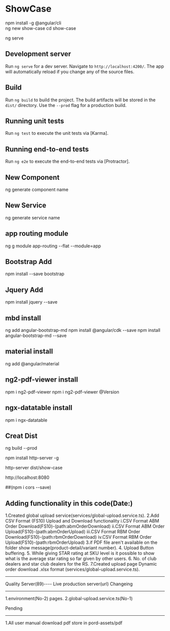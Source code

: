 # ShowCase

npm install -g @angular/cli  
ng new show-case 
cd show-case

ng serve  

## Development server
Run `ng serve` for a dev server. Navigate to `http://localhost:4200/`. The app will automatically reload if you change any of the source files.

## Build
Run `ng build` to build the project. The build artifacts will be stored in the `dist/` directory. Use the `--prod` flag for a production build.

## Running unit tests
Run `ng test` to execute the unit tests via [Karma].

## Running end-to-end tests
Run `ng e2e` to execute the end-to-end tests via [Protractor].

## New Component
ng generate component name

## New Service
ng generate service name

## app routing module
ng g module app-routing --flat --module=app

## Bootstrap Add
npm install --save bootstrap

## Jquery Add
npm install jquery --save

## mbd install
ng add angular-bootstrap-md
npm install @angular/cdk --save
npm install angular-bootstrap-md --save

## material install
ng add @angular/material

## ng2-pdf-viewer install
npm i ng2-pdf-viewer
npm i ng2-pdf-viewer @Version

## ngx-datatable install
npm i ngx-datatable

## Creat Dist
ng build --prod

npm install http-server -g

http-server dist/show-case

http://localhost:8080

##(npm i cors --save)

## Adding functionality in this code(Date:)
1.Created global upload service(services/global-upload.service.ts).
2.Add CSV Format (FS10) Upload and Download functionality
    i.CSV Format ABM Order Download(FS10)-(path:abmOrderDownload)
    ii.CSV Format ABM Order Upload(FS10)-(path:abmOrderUpload)
    iii.CSV Format RBM Order Download(FS10)-(path:rbmOrderDownload)
    iv.CSV Format RBM Order Upload(FS10)-(path:rbmOrderUpload)
3.if PDF file aren't available on the folder show message(product-detail/variant number). 
4. Upload Button buffering.
5. While giving STAR rating at SKU level is it possible to show what is the average star rating so far given by other users.
6. No. of club dealers and star club dealers for the RS.
7.Created upload page Dynamic order download .xlsx format (services/global-upload.service.ts).

*****************************************************************
  Quality Server(89)---- Live production server(url) Changeing
*****************************************************************

1.environment(No-2) pages.
2.global-upload.service.ts(No-1)

Pending
**************
1.All user manual download pdf store in pord-assets/pdf